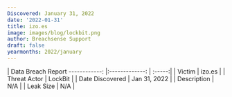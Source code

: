 ```yaml
---
Discovered: January 31, 2022
date: '2022-01-31'
title: izo.es
image: images/blog/lockbit.png
author: Breachsense Support
draft: false
yearmonths: 2022/january
---
```



| Data Breach Report
------------:   |:-------------:    | :-----:|
| Victim    | izo.es      | 
| Threat Actor    | LockBit      | 
| Date Discovered    | Jan 31, 2022      | 
| Description    | N/A      | 
| Leak Size    | N/A      | 

